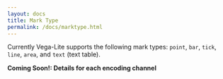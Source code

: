 ```yaml
---
layout: docs
title: Mark Type
permalink: /docs/marktype.html
---
```


Currently Vega-Lite supports the following mark types:
`point`, `bar`, `tick`, `line`, `area`, and `text` (text table).

__Coming Soon!: Details for each encoding channel__


<!--
## Point

Point mark can be used with any data type.  It also supports all encoding channels.  

You can create  a dot plots by using `point` with one axis.

```
```

If two axes are encoded, you get scatter plots, which you may additionally encode `color` or `shape`.  

```
```

If you add `size` encoding to a scatter plot, you get a bubble plot instead.  

```
```

You can customize whether to use an open shape or a filled shape using ...
-->

<!--
## Bar

Bar is typically used with one dimension and one quantitative dimension.  

- How orientation is determined
- Bar can be used to create bar chart, stacked bar chart, layered bar chart and grouped bar chart (when combined with facets)
- (Future -- once we have tooltip) -- playing bar's trick with `detail` channel
-->

<!--
## Tick
- Supported data type
- How orientation is determined

-->


<!--
## Line
- Line = ordinal / temporal and typically another measure  
- How sort order is determined
- Custom order for line 
- (Future) color
-->


<!--
## Area
- Area = ordinal / temporal and typically another measure  
- How sort order is determined
- Stacking
-->


<!--
Text


-->
